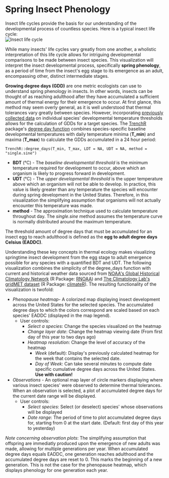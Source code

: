 # Spring Insect Phenology

Insect life cycles provide the basis for our understanding of the developmental process of countless species. Here is a typical insect life cycle:   
![Insect life cycle](http://www.co.stevens.wa.us/weedboard/htm_bio/lifecycle%20diagram.jpg)

While many insects' life cycles vary greatly from one another, a wholistic interpretation of this life cycle allows for intriguing developmental comparisons to be made between insect species. This visualization will interpret the insect developmental process, specifically **spring phenology**, as a period of time from the insect's egg stage to its emergence as an adult, encompassing other, distinct intermediate stages. 

**Growing degree days (GDD)** are one metric ecologists can use to understand spring phenology in insects. In other words, insects can be thought of as reaching adulthood after they have accumulated a sufficient amount of thermal energy for their emergence to occur. At first glance, this method may seem overly general, as it is well understood that thermal tolerances vary greatly between species. However, incorporating [previously collected data](https://github.com/lbuckley/ICBseasonality/tree/master/CodeForICBPaper) on individual species' developmental temperature thresholds allows for the calculation of GDDs for a target species. The [TrenchR](https://github.com/trenchproject/TrenchR) package's [degree day function](https://github.com/trenchproject/TrenchR/blob/master/man/degree_days.Rd) combines species-specific baseline developmental temperatures with daily temperature minima (**T_min**) and maxima (**T_max**) to calculate the GDDs accumulated in a 24 hour period:

    TrenchR::degree_days(T_min, T_max, LDT = NA, UDT = NA, method = "single.sine")

- **BDT** (&deg;C) - The *baseline developmental threshold* is the minimum temperature required for development to occur, above which an
   organism is likely to progress forward in development. 
- **UDT** (&deg;C) - The *upper developmental threshold* is the upper temperature above which an organism will not be able to develop. In
   practice, this value is likely greater than any temperature the
   species will encounter during spring development in the United
   States. Therefore, in this visualization the simplifying assumption
   that organisms will not actually encounter this temperature was made.
- **method** - The approximation technique used to calculate temperature throughout day. The *single.sine* method assumes the temperature curve is normally distributed around the maximum temperature. 

The threshold amount of degree days that must be accumulated for an insect egg to reach adulthood is defined as the **egg to adult degree days Celsius (EADDC)**.  

Understanding these key concepts in thermal ecology makes visualizing springtime insect development from the egg stage to adult emergence possible for any species with a quantified BDT and UDT. The following visualization combines the simplicity of the degree_days function with current and historical weather data sourced from [NOAA's Global Historical Climatology Network](https://www.ncdc.noaa.gov/ghcnd-data-access) (R Package: [RNOAA](https://docs.ropensci.org/rnoaa/)) and [The Climatology Lab's gridMET dataset](http://www.climatologylab.org/gridmet.html) (R Package: [climateR](https://github.com/mikejohnson51/climateR)). The resulting functionality of the visualization is twofold: 

 - *Phenopause heatmap*- A colorized map displaying insect development across the United States for the selected species. The accumulated degree days to which the colors correspond are scaled based on each species' EADDC (displayed in the map legend).
	 - User controls:
		 - *Select a species*: Change the species visualized on the heatmap
		 - *Change layer date*: Change the heatmap viewing date (From first day of this year to two days ago)
		 - *Heatmap resolution*: Change the level of accuracy of the heatmap
			 - *Week* (default): Display's previously calculated heatmap for the week that contains the selected date.
			 - *Day of Week*: Can take several minutes to compute date specific cumulative degree days across the United States. **Use with caution!** 
 - *Observations* - An optional map layer of circle markers displaying where various insect species' were observed to determine thermal tolerances. When an observation is selected, a plot of accumulated degree days for the current date range will be displayed. 
	 - User controls:
		 - *Select species*: Select (or deselect) species' whose observations will be displayed
		 - *Date range*: The period of time to plot accumulated degree days for, starting from 0 at the start date. (Default: first day of this year to yesterday)

*Note concerning observation plots*: The simplifying assumption that offspring are immediatly produced upon the emergence of new adults was made, allowing for multiple generations per year. When accumulated degree days equals EADDC, one generation reaches adulthood and the accumulated degree days are reset to 0. This marks the beginning of a new generation. This is not the case for the phenopause heatmap, which displays phenology for one generation each year. 



<!--stackedit_data:
eyJoaXN0b3J5IjpbMTY5NDcxNjYxMCwxNzE4MTM4MzgwLC04ND
ExNDM2OTAsMTExNDMzNzQxNCwyMjUxNjIzNDAsNTEwNDY4MzMy
LDM5NDI1NzQ1OV19
-->